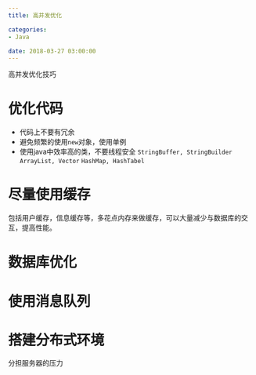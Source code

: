 ```yaml
---
title: 高并发优化

categories:
- Java

date: 2018-03-27 03:00:00
---
```


高并发优化技巧

# 优化代码

- 代码上不要有冗余
- 避免频繁的使用`new`对象，使用单例
- 使用java中效率高的类，不要线程安全
    `StringBuffer, StringBuilder`
    `ArrayList, Vector`
    `HashMap, HashTabel`

# 尽量使用缓存

包括用户缓存，信息缓存等，多花点内存来做缓存，可以大量减少与数据库的交互，提高性能。

# 数据库优化

# 使用消息队列

# 搭建分布式环境

分担服务器的压力